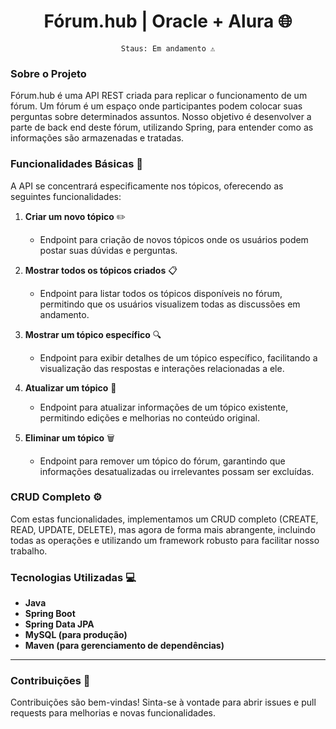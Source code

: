<div align="center">
 
# Fórum.hub | Oracle + Alura 🌐

`Staus: Em andamento ⚠️`

</div>

### Sobre o Projeto

Fórum.hub é uma API REST criada para replicar o funcionamento de um fórum. Um fórum é um espaço onde participantes podem colocar suas perguntas sobre determinados assuntos. Nosso objetivo é desenvolver a parte de back end deste fórum, utilizando Spring, para entender como as informações são armazenadas e tratadas.

### Funcionalidades Básicas 📌

A API se concentrará especificamente nos tópicos, oferecendo as seguintes funcionalidades:

1. **Criar um novo tópico** ✏️
   - Endpoint para criação de novos tópicos onde os usuários podem postar suas dúvidas e perguntas.
  
2. **Mostrar todos os tópicos criados** 📋
   - Endpoint para listar todos os tópicos disponíveis no fórum, permitindo que os usuários visualizem todas as discussões em andamento.
  
3. **Mostrar um tópico específico** 🔍
   - Endpoint para exibir detalhes de um tópico específico, facilitando a visualização das respostas e interações relacionadas a ele.
  
4. **Atualizar um tópico** 🔄
   - Endpoint para atualizar informações de um tópico existente, permitindo edições e melhorias no conteúdo original.
  
5. **Eliminar um tópico** 🗑️
   - Endpoint para remover um tópico do fórum, garantindo que informações desatualizadas ou irrelevantes possam ser excluídas.

### CRUD Completo ⚙️

Com estas funcionalidades, implementamos um CRUD completo (CREATE, READ, UPDATE, DELETE), mas agora de forma mais abrangente, incluindo todas as operações e utilizando um framework robusto para facilitar nosso trabalho.

### Tecnologias Utilizadas 💻

- **Java**
- **Spring Boot**
- **Spring Data JPA**
- **MySQL (para produção)**
- **Maven (para gerenciamento de dependências)**

---

### Contribuições 🤝

Contribuições são bem-vindas! Sinta-se à vontade para abrir issues e pull requests para melhorias e novas funcionalidades.
